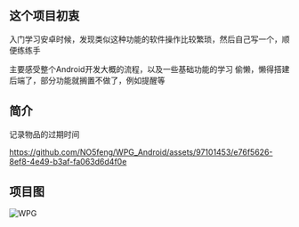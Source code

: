 ## 这个项目初衷
入门学习安卓时候，发现类似这种功能的软件操作比较繁琐，然后自己写一个，顺便练练手

主要感受整个Android开发大概的流程，以及一些基础功能的学习
偷懒，懒得搭建后端了，部分功能就搁置不做了，例如提醒等

## 简介
记录物品的过期时间


https://github.com/NO5feng/WPG_Android/assets/97101453/e76f5626-8ef8-4e49-b3af-fa063d6d4f0e





## 项目图
![WPG](https://github.com/NO5feng/WPG_Android/assets/97101453/a0ea3c15-e289-42d2-b9cd-0371b47dfb1b)
